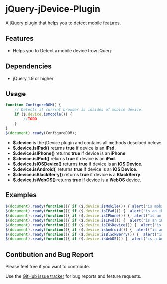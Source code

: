 jQuery-jDevice-Plugin
=====================

A jQuery plugin that helps you to detect mobile features.

Features
--------
* Helps you to Detect a mobile device trow jQuery

Dependencies
--------

* jQuery 1.9 or higher

Usage
--------
``` js
function ConfigureDOM() {
	// Detects if current browser is insides of mobile device.
	if ($.device.isMobile()) {
		//TODO
	}
}
$(document).ready(ConfigureDOM);
``` 
 - **$.device** is the jDevice plugin and contains all methods descibed below:
 - **$.device.isIPad()** returns **true** if device is an **iPad**.
 - **$.device.isIPhone()** returns **true** if device is an **iPhone**.
 - **$.device.isIPod()** returns **true** if device is an **iPod**.
 - **$.device.isIOSDevice()** returns **true** if device is an **iOS Device**.
 - **$.device.isAndroid()** returns **true** if device is an **iOS Device**.
 - **$.device.isBlackBerry()** returns **true** if device is a **BlackBerry**.
 - **$.device.isWebOS()** returns **true** if device is a **WebOS** device.
 
Examples
--------
``` js
$(document).ready(function(){ if ($.device.isMobile()) { alert("is mobile"); } });
$(document).ready(function(){ if ($.device.isIPad()) {  alert("is an iPad"); } });
$(document).ready(function(){ if ($.device.isIPhone()) {  alert("is an iPhone"); } });
$(document).ready(function(){ if ($.device.isIPod()) {  alert("is an iPod"); });
$(document).ready(function(){ if ($.device.isIOSDevice()) {  alert("is an iOS device"); } });
$(document).ready(function(){ if ($.device.isAndroid()) {  alert("is an Android"); } });
$(document).ready(function(){ if ($.device.isBlackBerry()) {  alert("is a BlackBerry"); } });
$(document).ready(function(){ if ($.device.isWebOS()) {  alert("is a WebOS device"); } });
```

Contibution and Bug Report
--------
Please feel free if you want to contribute. 

Use the [GitHub issue tracker](https://github.com/creaworlds/jQuery-jDevice-Plugin/issues) for bug
reports and feature requests.